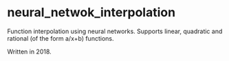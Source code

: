 # neural_netwok_interpolation

Function interpolation using neural networks. Supports linear, quadratic and rational (of the form a/x+b) functions.

Written in 2018.
